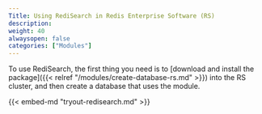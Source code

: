 ```yaml
---
Title: Using RediSearch in Redis Enterprise Software (RS)
description:
weight: 40
alwaysopen: false
categories: ["Modules"]
---
```

To use RediSearch, the first thing you need is to [download and install the package]({{< relref "/modules/create-database-rs.md" >}})
into the RS cluster, and then create a database that uses the module.

{{< embed-md "tryout-redisearch.md" >}}
